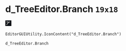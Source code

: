 # d_TreeEditor.Branch `19x18`
<img src="/img/d_TreeEditor.Branch.png" width=19 height=18>

``` CSharp
EditorGUIUtility.IconContent("d_TreeEditor.Branch")
```
```
d_TreeEditor.Branch
```
